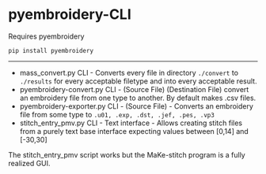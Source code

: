 # pyembroidery-CLI


Requires pyembroidery

`pip install pyembroidery`

---

* mass_convert.py	CLI - Converts every file in directory `./convert` to `./results` for every acceptable filetype and into every acceptable result.
* pyembroidery-convert.py	CLI - (Source File) (Destination File) convert an embroidery file from one type to another. By default makes .csv files.
* pyembroidery-exporter.py  CLI - (Source File) - Converts an embroidery file from some type to `.u01, .exp, .dst, .jef, .pes, .vp3`
* stitch_entry_pmv.py CLI - Text interface - Allows creating stitch files from a purely text base interface expecting values between [0,14] and [-30,30]

The stitch_entry_pmv script works but the MaKe-stitch program is a fully realized GUI.

